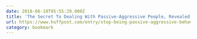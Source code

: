 ```yaml
---
date: 2018-06-18T05:55:29.000Z
title: 'The Secret To Dealing With Passive-Aggressive People, Revealed'
url: https://www.huffpost.com/entry/stop-being-passive-aggressive-behavior-signs_n_5515877
category: bookmark
---
```

